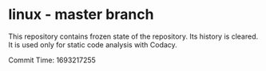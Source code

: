 # linux - master branch

This repository contains frozen state of the repository.
Its history is cleared. It is used only for static code
analysis with Codacy.

Commit Time: 1693217255